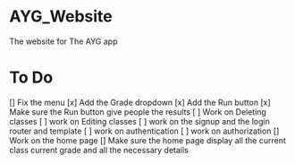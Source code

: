 # AYG_Website
The website for The AYG app

# To Do
[]  Fix the menu
[x] Add the Grade dropdown
[x] Add the Run button
[x] Make sure the Run button give people the results
[ ]  Work on Deleting classes
[ ]  work on Editing classes
[ ]  work on the signup and the login router and template
[ ]  work on authentication
[ ]  work on authorization
[]  Work on the home page
  [] Make sure the home page display all the current class
     current grade and all the necessary details
